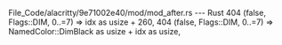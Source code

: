 File_Code/alacritty/9e71002e40/mod/mod_after.rs --- Rust
404                     (false, Flags::DIM, 0..=7) => idx as usize + 260,                                                                                    404                     (false, Flags::DIM, 0..=7) => NamedColor::DimBlack as usize + idx as usize,

